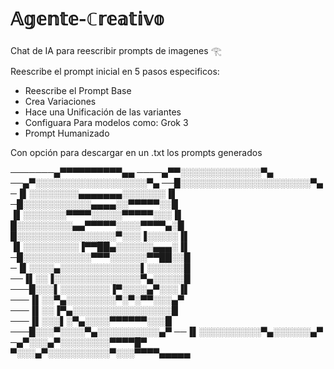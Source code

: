 # 𝔸𝕘𝕖𝕟𝕥𝕖-ℂ𝕣𝕖𝕒𝕥𝕚𝕧𝕠
Chat de IA para reescribir prompts de imagenes 𓂀

Reescribe el prompt inicial en 5 pasos especificos:
- Reescribe el Prompt Base 
- Crea Variaciones
- Hace una Unificación de las variantes
- Configuara Para modelos como: Grok 3
- Prompt Humanizado

Con opción para descargar en un .txt los prompts generados



───────▄▀▀▀▀▀▀▀▀▀▀▄▄
────▄▀▀░░░░░░░░░░░░░▀▄
──▄▀░░░░░░░░░░░░░░░░░░▀▄
──█░░░░░░░░░░░░░░░░░░░░░▀▄
─▐▌░░░░░░░░▄▄▄▄▄▄▄░░░░░░░▐▌
─█░░░░░░░░░░░▄▄▄▄░░▀▀▀▀▀░░█
▐▌░░░░░░░▀▀▀▀░░░░░▀▀▀▀▀░░░▐▌
█░░░░░░░░░▄▄▀▀▀▀▀░░░░▀▀▀▀▄░█
█░░░░░░░░░░░░░░░░▀░░░▐░░░░░▐▌
▐▌░░░░░░░░░▐▀▀██▄░░░░░░▄▄▄░▐▌
─█░░░░░░░░░░░▀▀▀░░░░░░▀▀██░░█
─▐▌░░░░▄░░░░░░░░░░░░░▌░░░░░░█
──▐▌░░▐░░░░░░░░░░░░░░▀▄░░░░░█
───█░░░▌░░░░░░░░▐▀░░░░▄▀░░░▐▌
───▐▌░░▀▄░░░░░░░░▀░▀░▀▀░░░▄▀
───▐▌░░▐▀▄░░░░░░░░░░░░░░░░█
───▐▌░░░▌░▀▄░░░░▀▀▀▀▀▀░░░█
───█░░░▀░░░░▀▄░░░░░░░░░░▄▀
──▐▌░░░░░░░░░░▀▄░░░░░░▄▀
─▄▀░░░▄▀░░░░░░░░▀▀▀▀█▀
▀░░░▄▀░░░░░░░░░░▀░░░▀▀▀▀▄▄▄▄▄